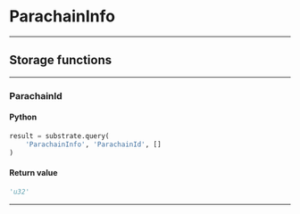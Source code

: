 
# ParachainInfo

---------
## Storage functions

---------
### ParachainId

#### Python
```python
result = substrate.query(
    'ParachainInfo', 'ParachainId', []
)
```

#### Return value
```python
'u32'
```
---------